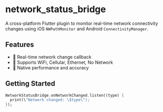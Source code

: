 # network_status_bridge

A cross-platform Flutter plugin to monitor real-time network connectivity changes using iOS `NWPathMonitor` and Android `ConnectivityManager`.

## Features

- 🔄 Real-time network change callback
- 📱 Supports WiFi, Cellular, Ethernet, No Network
- 🧩 Native performance and accuracy

## Getting Started

```dart
NetworkStatusBridge.onNetworkChanged.listen((type) {
  print(\"Network changed: \$type\");
});